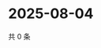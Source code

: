 # 2025-08-04

共 0 条

<!-- BEGIN ZHIHUQUESTIONS -->
<!-- 最后更新时间 Mon Aug 04 2025 20:25:34 GMT+0800 (China Standard Time) -->

<!-- END ZHIHUQUESTIONS -->
